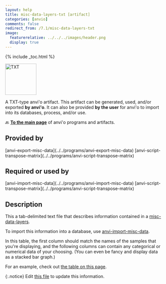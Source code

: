 ```yaml
---
layout: help
title: misc-data-layers-txt [artifact]
categories: [anvio]
comments: false
redirect_from: /7.1/misc-data-layers-txt
image:
  featurerelative: ../../../images/header.png
  display: true
---
```



{% include _toc.html %}


<img src="../../images/icons/TXT.png" alt="TXT" style="width:100px; border:none" />

A TXT-type anvi'o artifact. This artifact can be generated, used, and/or exported **by anvi'o**. It can also be provided **by the user** for anvi'o to import into its databases, process, and/or use.

🔙 **[To the main page](../../)** of anvi'o programs and artifacts.

## Provided by


<p style="text-align: left" markdown="1"><span class="artifact-p">[anvi-export-misc-data](../../programs/anvi-export-misc-data)</span> <span class="artifact-p">[anvi-script-transpose-matrix](../../programs/anvi-script-transpose-matrix)</span></p>


## Required or used by


<p style="text-align: left" markdown="1"><span class="artifact-r">[anvi-import-misc-data](../../programs/anvi-import-misc-data)</span> <span class="artifact-r">[anvi-script-transpose-matrix](../../programs/anvi-script-transpose-matrix)</span></p>


## Description

This a tab-delimited text file that describes information contained in a <span class="artifact-n">[misc-data-layers](/help/7.1/artifacts/misc-data-layers)</span>. 

To import this information into a database, use <span class="artifact-n">[anvi-import-misc-data](/help/7.1/programs/anvi-import-misc-data)</span>. 

In this table, the first column should match the names of the samples that you're displaying, and the following columns can contain any categorical or numerical data of your choosing. (You can even be fancy and display data as a stacked bar graph.)

For an example, check out [the table on this page](http://merenlab.org/2017/12/11/additional-data-tables/#layers-additional-data-table).


{:.notice}
Edit [this file](https://github.com/merenlab/anvio/tree/master/anvio/docs/artifacts/misc-data-layers-txt.md) to update this information.

